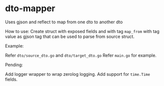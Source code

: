 # dto-mapper

Uses gjson and reflect to map from one dto to another dto

How to use:
Create struct with exposed fields and with tag `map_from`
with tag value as gjson tag that can be used to parse from source struct.

Example:

Refer `dto/source_dto.go` and `dto/target_dto.go`
Refer `main.go` for example.

Pending:

Add logger wrapper to wrap zerolog logging.
Add support for `time.Time` fields.